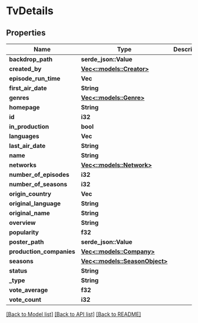 # TvDetails

## Properties

Name | Type | Description | Notes
------------ | ------------- | ------------- | -------------
**backdrop_path** | **serde_json::Value** |  | [optional]
**created_by** | [**Vec<::models::Creator>**](Creator.md) |  | [optional]
**episode_run_time** | **Vec<i32>** |  | [optional] 
**first_air_date** | **String** |  | [optional] 
**genres** | [**Vec<::models::Genre>**](Genre.md) |  | [optional] 
**homepage** | **String** |  | [optional] 
**id** | **i32** |  | [optional] 
**in_production** | **bool** |  | [optional] 
**languages** | **Vec<String>** |  | [optional] 
**last_air_date** | **String** |  | [optional] 
**name** | **String** |  | [optional] 
**networks** | [**Vec<::models::Network>**](Network.md) |  | [optional] 
**number_of_episodes** | **i32** |  | [optional] 
**number_of_seasons** | **i32** |  | [optional] 
**origin_country** | **Vec<String>** |  | [optional] 
**original_language** | **String** |  | [optional] 
**original_name** | **String** |  | [optional] 
**overview** | **String** |  | [optional] 
**popularity** | **f32** |  | [optional] 
**poster_path** | **serde_json::Value** |  | [optional]
**production_companies** | [**Vec<::models::Company>**](Company.md) |  | [optional] 
**seasons** | [**Vec<::models::SeasonObject>**](SeasonObject.md) |  | [optional] 
**status** | **String** |  | [optional] 
**_type** | **String** |  | [optional] 
**vote_average** | **f32** |  | [optional] 
**vote_count** | **i32** |  | [optional] 

[[Back to Model list]](../README.md#documentation-for-models) [[Back to API list]](../README.md#documentation-for-api-endpoints) [[Back to README]](../README.md)

